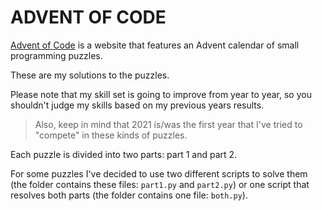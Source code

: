 # ADVENT OF CODE

[Advent of Code](https://adventofcode.com/) is a website that features an Advent calendar of small programming puzzles.

These are my solutions to the puzzles.

Please note that my skill set is going to improve from year to year, so you shouldn't judge my skills based on my previous years results.
> Also, keep in mind that 2021 is/was the first year that I've tried to "compete" in these kinds of puzzles.

Each puzzle is divided into two parts: part 1 and part 2.

For some puzzles I've decided to use two different scripts to solve them (the folder contains these files: ```part1.py``` and ```part2.py```) 
or one script that resolves both parts (the folder contains one file: ```both.py```).
